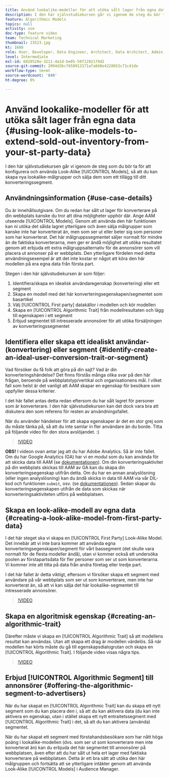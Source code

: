```yaml
---
title: Använd lookalike-modeller för att utöka sålt lager från egna data
description: I den här självstudiekursen går vi igenom de steg du bör ta för att konfigurera och använda lookalike-modeller, så att du kan skapa nya lookalike-målgrupper och sälja dem som ett tillägg till ditt konverteringssegment.
feature: Algorithmic Models
topics: null
activity: use
doc-type: feature video
team: Technical Marketing
thumbnail: 23523.jpg
kt: 1688
role: User, Developer, Data Engineer, Architect, Data Architect, Admin, Leader
level: Intermediate
exl-id: 6820528e-3211-4a1d-be05-50f1292179d2
source-git-commit: 2094d3bcf658913171afa848e4228653c71c41de
workflow-type: tm+mt
source-wordcount: '849'
ht-degree: 0%

---
```


# Använd lookalike-modeller för att utöka sålt lager från egna data {#using-look-alike-models-to-extend-sold-out-inventory-from-your-st-party-data}

I den här självstudiekursen går vi igenom de steg som du bör ta för att konfigurera och använda Look-Alike [!UICONTROL Models], så att du kan skapa nya lookalike-målgrupper och sälja dem som ett tillägg till ditt konverteringssegment.

## Användningsinformation {#use-case-details}

Du är innehållsutgivare. Om du redan har sålt ut lager för konverterare på din webbplats kanske du tror att dina möjligheter upphör där. Ange AAM utseende [!UICONTROL Models]. Genom att använda den här funktionen kan ni utöka det sålda lagret ytterligare och även sälja målgrupper som kanske inte har konverterat än, men som ser ut eller beter sig som personer som har konverterat. Det här målgruppssegmentet säljer normalt för mindre än de faktiska konverterarna, men ger er ändå möjlighet att utöka resultatet genom att erbjuda ett extra målgruppsalternativ för de annonsörer som vill placera ut annonser på er webbplats. Den ytterligare fördelen med detta användningsexempel är att det inte kostar er något att köra den här modellen på era egna data från första part.

Stegen i den här självstudiekursen är som följer:

1. Identifiera/skapa en idealisk användaregenskap (konvertering) eller ett segment
1. Skapa en modell med det här konverteringsegenskapen/segmentet som basartikel
1. Välj [!UICONTROL First party] datakällor i modellen och kör modellen
1. Skapa en [!UICONTROL Algorithmic Trait] från modellresultaten och lägg till egenskapen i ett segment
1. Erbjud segmentet till intresserade annonsörer för att utöka försäljningen av konverteringssegmentet

## Identifiera eller skapa ett idealiskt användar- (konvertering) eller segment {#identify-create-an-ideal-user-conversion-trait-or-segment}

Vad försöker du få folk att göra på din sajt? Vad är din konverteringshändelse? Det finns förstås många olika svar på den här frågan, beroende på webbplatstyp/vertikal och organisationens mål. I vilket fall som helst är det vanligt att AAM skapar en egenskap för besökare som uppfyller dessa kriterier.

I det här fallet antas detta redan eftersom du har sålt lagret för personer som är konverterare. I den här självstudiekursen kan det dock vara bra att diskutera den som referens för resten av användningsfallet.

När du använder händelser för att skapa egenskaper är det en stor grej som du måste tänka på, så att du inte samlar in fler användare än du borde. Titta på följande video för den stora avslöjandet. :)

>[!VIDEO](https://video.tv.adobe.com/v/23431/?quality=12)

**OBS!** I videon ovan antar jag att du har Adobe Analytics. Så är inte fallet. Om du har Google Analytics (GA) har vi en modul som du kan använda för att skicka data till AAM (se [dokumentationen](https://experienceleague.adobe.com/docs/audience-manager/user-guide/dil-api/dil-overview.html)). Om din konverteringsaktivitet på din webbplats skickas till AAM av GA kan du skapa din konverteringsegenskap utifrån detta. Om du har en annan analyslösning (eller ingen analyslösning) kan du ändå skicka in data till AAM via vår DIL-kod och funktionen `submit`, osv. (se [dokumentationen](https://experienceleague.adobe.com/docs/audience-manager/user-guide/dil-api/dil-modules.html)). Sedan skapar du konverteringsegenskapen utifrån de data som skickas när konverteringsaktiviteten utförs på webbplatsen.

## Skapa en look-alike-modell av egna data {#creating-a-look-alike-model-from-first-party-data}

I det här steget ska vi skapa en [!UICONTROL First Party] Look-Alike Model. Det innebär att vi inte bara kommer att använda egna konverteringsegenskaper/segment för vårt bassegment (det skulle vara normalt för de flesta modeller ändå), utan vi kommer också att undersöka poolen av förstapartsdata för fler personer som ser ut som konverterarna. Vi kommer inte att titta på data från andra företag eller tredje part.

I det här fallet är detta viktigt, eftersom vi försöker skapa ett segment med användare på vår webbplats som ser ut som konverterare, men inte har konverterat än, så att vi kan sälja det här lookalike-segmentet till intresserade annonsörer.

>[!VIDEO](https://video.tv.adobe.com/v/23504/?quality-12)

## Skapa en algoritmisk egenskap {#creating-an-algorithmic-trait}

Därefter måste vi skapa en [!UICONTROL Algorithmic Trait] så att modellens resultat kan användas. Utan att skapa ett drag är modellen värdelös. Så när modellen har körts måste du gå till egenskapsdialogrutan och skapa en [!UICONTROL Algorithmic Trait]. I följande video visas några tips.

>[!VIDEO](https://video.tv.adobe.com/v/23523/?quality=12)

## Erbjud [!UICONTROL Algorithmic Segment] till annonsörer {#offering-the-algorithmic-segment-to-advertisers}

När du har skapat en [!UICONTROL Algorithmic Trait] kan du skapa ett nytt segment som du kan placera den i, så att du kan aktivera data (du kan inte aktivera en egenskap, utan i stället skapa ett nytt entraitetssegment med [!UICONTROL Algorithmic Trait] i det, så att du kan aktivera (använda) segmentet.

När du har skapat ett segment med förstahandsbesökare som har nått höga poäng i lookalike-modellen (dvs. som ser ut som konverterare men inte konverterat än) kan du erbjuda det här segmentet till annonsörer på webbplatsen, även efter att du har sålt ut hela ert lager med faktiska konverterare på webbplatsen. Detta är ett bra sätt att utöka den här målgruppen och fortsätta att se ytterligare intäkter genom att använda Look-Alike [!UICONTROL Models] i Audience Manager.

